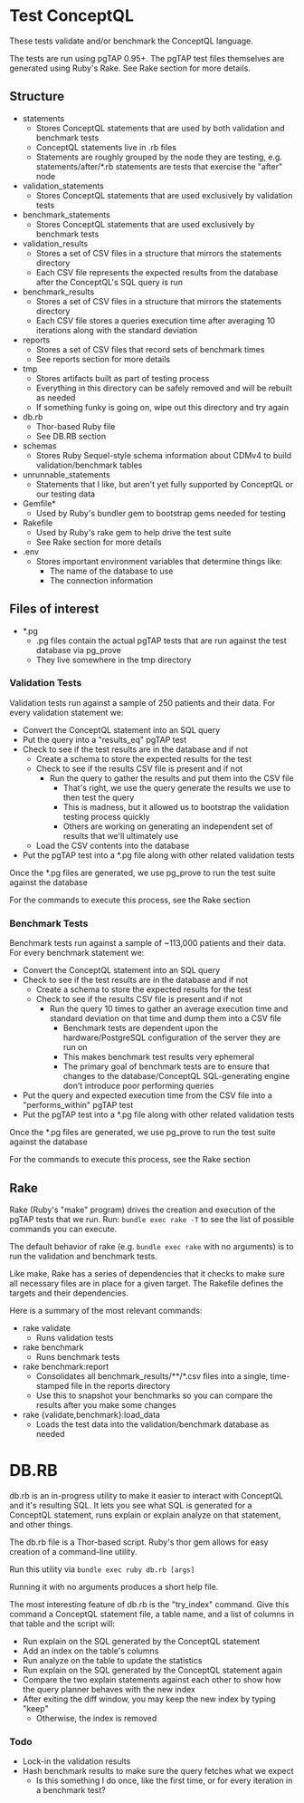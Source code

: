 # Test ConceptQL
These tests validate and/or benchmark the ConceptQL language.

The tests are run using pgTAP 0.95+.  The pgTAP test files themselves are generated using Ruby's Rake.  See Rake section for more details.


## Structure
- statements
    - Stores ConceptQL statements that are used by both validation and benchmark tests
    - ConceptQL statements live in .rb files
    - Statements are roughly grouped by the node they are testing, e.g. statements/after/\*.rb statements are tests that exercise the "after" node
- validation_statements
    - Stores ConceptQL statements that are used exclusively by validation tests
- benchmark_statements
    - Stores ConceptQL statements that are used exclusively by benchmark tests
- validation_results
    - Stores a set of CSV files in a structure that mirrors the statements directory
    - Each CSV file represents the expected results from the database after the ConceptQL's SQL query is run
- benchmark_results
    - Stores a set of CSV files in a structure that mirrors the statements directory
    - Each CSV file stores a queries execution time after averaging 10 iterations along with the standard deviation
- reports
    - Stores a set of CSV files that record sets of benchmark times
    - See reports section for more details
- tmp
    - Stores artifacts built as part of testing process
    - Everything in this directory can be safely removed and will be rebuilt as needed
    - If something funky is going on, wipe out this directory and try again
- db.rb
    - Thor-based Ruby file
    - See DB.RB section
- schemas
    - Stores Ruby Sequel-style schema information about CDMv4 to build validation/benchmark tables
- unrunnable_statements
    - Statements that I like, but aren't yet fully supported by ConceptQL or our testing data
- Gemfile\*
    - Used by Ruby's bundler gem to bootstrap gems needed for testing
- Rakefile
    - Used by Ruby's rake gem to help drive the test suite
    - See Rake section for more details
- .env
    - Stores important environment variables that determine things like:
        - The name of the database to use
        - The connection information


## Files of interest
- \*.pg
    - .pg files contain the actual pgTAP tests that are run against the test database via pg_prove
    - They live somewhere in the tmp directory


### Validation Tests
Validation tests run against a sample of 250 patients and their data.  For every validation statement we:
- Convert the ConceptQL statement into an SQL query
- Put the query into a "results_eq" pgTAP test
- Check to see if the test results are in the database and if not
    - Create a schema to store the expected results for the test
    - Check to see if the results CSV file is present and if not
        - Run the query to gather the results and put them into the CSV file
            - That's right, we use the query generate the results we use to then test the query
            - This is madness, but it allowed us to bootstrap the validation testing process quickly
            - Others are working on generating an independent set of results that we'll ultimately use
    - Load the CSV contents into the database
- Put the pgTAP test into a \*.pg file along with other related validation tests

Once the \*.pg files are generated, we use pg_prove to run the test suite against the database

For the commands to execute this process, see the Rake section


### Benchmark Tests
Benchmark tests run against a sample of ~113,000 patients and their data.  For every benchmark statement we:
- Convert the ConceptQL statement into an SQL query
- Check to see if the test results are in the database and if not
    - Create a schema to store the expected results for the test
    - Check to see if the results CSV file is present and if not
        - Run the query 10 times to gather an average execution time and standard deviation on that time and dump them into a CSV file
            - Benchmark tests are dependent upon the hardware/PostgreSQL configuration of the server they are run on
            - This makes benchmark test results very ephemeral
            - The primary goal of benchmark tests are to ensure that changes to the database/ConceptQL SQL-generating engine don't introduce poor performing queries
- Put the query and expected execution time from the CSV file into a "performs_within" pgTAP test
- Put the pgTAP test into a \*.pg file along with other related validation tests

Once the \*.pg files are generated, we use pg_prove to run the test suite against the database

For the commands to execute this process, see the Rake section


## Rake
Rake (Ruby's "make" program) drives the creation and execution of the pgTAP tests that we run.  Run: ``bundle exec rake -T`` to see the list of possible commands you can execute.

The default behavior of rake (e.g. ``bundle exec rake`` with no arguments) is to run the validation and benchmark tests.

Like make, Rake has a series of dependencies that it checks to make sure all necessary files are in place for a given target.  The Rakefile defines the targets and their dependencies.

Here is a summary of the most relevant commands:
- rake validate
    - Runs validation tests
- rake benchmark
    - Runs benchmark tests
- rake benchmark:report
    - Consolidates all benchmark_results/\*\*/\*.csv files into a single, time-stamped file in the reports directory
    - Use this to snapshot your benchmarks so you can compare the results after you make some changes
- rake {validate,benchmark}:load_data
    - Loads the test data into the validation/benchmark database as needed


# DB.RB
db.rb is an in-progress utility to make it easier to interact with ConceptQL and it's resulting SQL.  It lets you see what SQL is generated for a ConceptQL statement, runs explain or explain analyze on that statement, and other things.

The db.rb file is a Thor-based script.  Ruby's thor gem allows for easy creation of a command-line utility.

Run this utility via ``bundle exec ruby db.rb [args]``

Running it with no arguments produces a short help file.

The most interesting feature of db.rb is the "try_index" command.  Give this command a ConceptQL statement file, a table name, and a list of columns in that table and the script will:
- Run explain on the SQL generated by the ConceptQL statement
- Add an index on the table's columns
- Run analyze on the table to update the statistics
- Run explain on the SQL generated by the ConceptQL statement again
- Compare the two explain statements against each other to show how the query planner behaves with the new index
- After exiting the diff window, you may keep the new index by typing "keep"
    - Otherwise, the index is removed


### Todo
- Lock-in the validation results
- Hash benchmark results to make sure the query fetches what we expect
    - Is this something I do once, like the first time, or for every iteration in a benchmark test?
